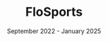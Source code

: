 ---
title: 'FloSports'
description: 'At FloSports, I have had the pleasure of working on a very wide range of projects in the data-rich, multi-tenant platform architecture that drives our web application experiences from helping implement brand new, platform-wide payments systems to architecting and developing new global navigation structures. Below are a just a few personal favorite projects that I have gotten to work on during my time at FloSports.'
date: 'September 2022 - January 2025'
role: 'Fullstack Software Engineer & Dev Lead'
items: [
  {
    title: 'FloCollege',
    description: 'Lead developer on the FloCollege web platform, the essential destination for the next generation of DII and DIII college sports. With over 100 school partnerships and counting, the platform serves as a hub for comprehensive sports data for over 20 sports, curated editorial content, and a wealth of college live streams, streaming over 12,000 live events this year alone.',
    img: '/assets/case-studies/flosports/flocollege.jpg',
    categories: ['Frontend', 'Backend']
  },
  {
    title: 'Event Results',
    description: 'I designed the data mapping for incoming results data and translated it into a brand new, data-rich frontend results experience. I gained vital experience working with very large data sets and developing flexible UIs with Angular. This project increased the YOY pageviews of the entire site by nearly 50%, and is a page that continues to generate millions of page views for the company each year.',
    img: '/assets/case-studies/flosports/results.png',
    categories: ['Frontend', 'Backend']
  },
  {
    title: 'Global Navigation',
    description: 'Much like the results experience, I was in charge of mapping CMS data to the necessary custom data models, and subsequently creating flexible FE components to consume this data to produce a cohesive, data-driven navigation experience that completely modernized how the company is able to serve content and sports data to its users.',
    img: '/assets/case-studies/flosports/global-nav.gif',
    categories: ['Frontend', 'Backend']
  },
  {
    title: 'Payments',
    description: 'Helped implement a new frontend payment and subscription system that was crafted to leverage brand new internal subscription microservices. This allowed us to achieve greater flexibility within our pricing model, paving the way for all new pricing methods such as pay-per-view and tier-based subscriptions.',
    img: '/assets/case-studies/flosports/payments.png',
    categories: ['Frontend', 'Backend', '3rd Party Integrations']
  },
]
---